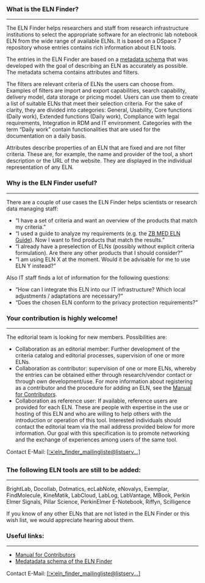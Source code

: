 ### What is the ELN Finder?
---
The ELN Finder helps researchers and staff from research infrastructure institutions to select the appropriate software for an electronic lab notebook ELN from the wide range of available ELNs. It is based on a DSpace 7 repository whose entries contains rich information about ELN tools.

The entries in the ELN Finder are based on a [metadata schema](https://doi.org/10.4126/FRL01-006452815) that was developed with the goal of describing an ELN as accurately as possible. The metadata schema contains attributes and filters.

The filters are relevant criteria of ELNs the users can choose from. Examples of filters are import and export capabilities, search capability, delivery model, data storage or pricing model. Users can use them to create a list of suitable ELNs that meet their selection criteria. For the sake of clarity, they are divided into categories: General, Usability, Core functions (Daily work), Extended functions (Daily work), Compliance with legal requirements, Integration in RDM and IT environment. Categories with the term “Daily work” contain functionalities that are used for the documentation on a daily basis.

Attributes describe properties of an ELN that are fixed and are not filter criteria. These are, for example, the name and provider of the tool, a short description or the URL of the website. They are displayed in the individual representation of any ELN.

### Why is the ELN Finder useful?
---
There are a couple of use cases the ELN Finder helps scientists or research data managing staff:

*   “I have a set of criteria and want an overview of the products that match my criteria.”
*   “I used a guide to analyze my requirements (e.g. the [ZB MED ELN Guide](https://www.publisso.de/fileadmin/user_upload/PUBLISSO/PUBLISSO_ELN-Guide_2021-04-07_view_englisch.pdf)). Now I want to find products that match the results.”
*   “I already have a preselection of ELNs (possibly without explicit criteria formulation). Are there any other products that I should consider?”
*   “I am using ELN X at the moment. Would it be advisable for me to use ELN Y instead?”

Also IT staff finds a lot of information for the following questions: 

*   “How can I integrate this ELN into our IT infrastructure? Which local adjustments / adaptations are necessary?”
*   “Does the chosen ELN conform to the privacy protection requirements?”

### Your contribution is highly welcome!
---
The editorial team is looking for new members. Possibilities are:

*   Collaboration as an editorial member: Further development of the criteria catalog and editorial processes, supervision of one or more ELNs.
*   Collaboration as contributor: supervision of one or more ELNs, whereby the entries can be obtained either through research/vendor contact or through own development/use. For more information about registering as a contributor and the procedure for adding an ELN, see the [Manual for Contributors](https://eln-finder.ulb.tu-darmstadt.de/docs/manual_contributors.pdf).
*   Collaboration as reference user: If available, reference users are provided for each ELN. These are people with expertise in the use or hosting of this ELN and who are willing to help others with the introduction or operation of this tool. Interested individuals should contact the editorial team via the mail address provided below for more information. Our goal with this specification is to promote networking and the exchange of experiences among users of the same tool.

Contact E-Mail: [[✉️eln_finder_mailingliste@listserv...]](mailto:eln_finder_mailingliste@listserv.dfn.de "eln_finder_mailingliste@listserv.dfn.de")

  
  
### The following ELN tools are still to be added:
---
BrightLab, Docollab, Dotmatics, ecLabNote, eNovalys, Exemplar, FindMolecule, KineMatik, LabCloud, LabLog, LabVantage, MBook, Perkin Elmer Signals, Pillar Science, PerkinElmer E-Notebook, Riffyn, Scilligence

If you know of any other ELNs that are not listed in the ELN Finder or this wish list, we would appreciate hearing about them.

### Useful links:
---
*   [Manual for Contributors](https://eln-finder.ulb.tu-darmstadt.de/docs/manual_contributors.pdf)
*   [Medatadata schema of the ELN Finder](https://doi.org/10.4126/FRL01-006452815)
 
Contact E-Mail: [[✉️eln_finder_mailingliste@listserv...]](mailto:eln_finder_mailingliste@listserv.dfn.de "eln_finder_mailingliste@listserv.dfn.de")
